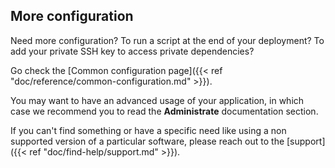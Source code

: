 ## More configuration

Need more configuration? To run a script at the end of your deployment? To add your private SSH key to access private dependencies?

Go check the [Common configuration page]({{< ref "doc/reference/common-configuration.md" >}}).

You may want to have an advanced usage of your application, in which case we recommend you to read the **Administrate** documentation section.

If you can't find something or have a specific need like using a non supported version of a particular software, please reach out to the [support]({{< ref "doc/find-help/support.md" >}}).
